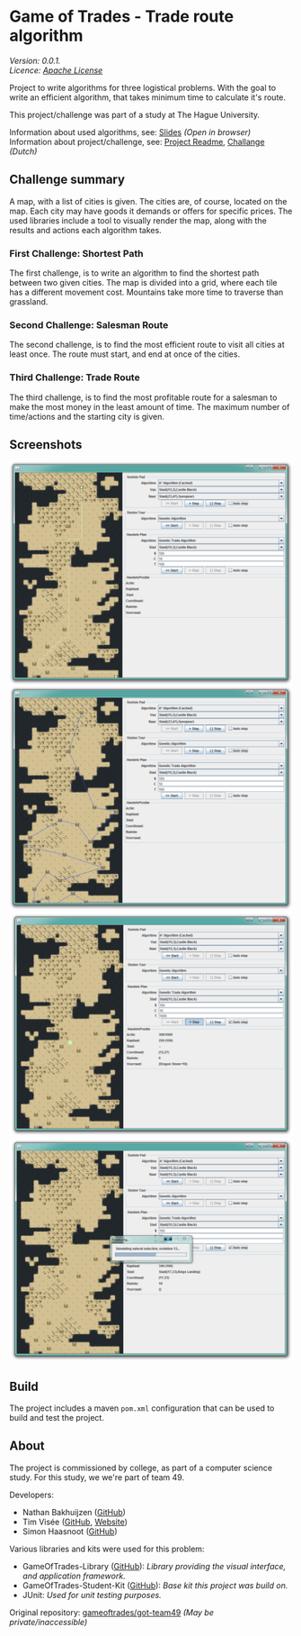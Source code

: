 # Game of Trades - Trade route algorithm
_Version: 0.0.1._  
_Licence: [Apache License](LICENSE)_

Project to write algorithms for three logistical problems.
With the goal to write an efficient algorithm, that takes minimum time to calculate it's route.

This project/challenge was part of a study at The Hague University.

Information about used algorithms, see: [Slides](doc/slides/index.html) _(Open in browser)_  
Information about project/challenge, see: [Project Readme](README-Project.md), [Challange](OPDRACHT.md) _(Dutch)_

## Challenge summary
A map, with a list of cities is given. The cities are, of course, located on the map. Each city may have goods it demands or offers for specific prices.
The used libraries include a tool to visually render the map, along with the results and actions each algorithm takes.

### First Challenge: Shortest Path
The first challenge, is to write an algorithm to find the shortest path between two given cities. The map is divided into a grid, where each tile has a different movement cost. Mountains take more time to traverse than grassland.

### Second Challenge: Salesman Route
The second challenge, is to find the most efficient route to visit all cities at least once. The route must start, and end at once of the cities.

### Third Challenge: Trade Route
The third challenge, is to find the most profitable route for a salesman to make the most money in the least amount of time.
The maximum number of time/actions and the starting city is given.

## Screenshots
![Shortest Path](doc/img/ShortestPath.png)
![Salesman Problem](doc/img/SalesmanProblem.png)
![Trading](doc/img/Trading.png)
![Route Calculation](doc/img/RouteCalculation.png)

## Build
The project includes a maven `pom.xml` configuration that can be used to build and test the project.

## About
The project is commissioned by college, as part of a computer science study. For this study, we we're part of team 49.

Developers:
- Nathan Bakhuijzen ([GitHub](https://github.com/nathanbakhuijzen))
- Tim Visée ([GitHub](https://github.com/timvisee), [Website](https://timvisee.com/))
- Simon Haasnoot ([GitHub](https://github.com/simonhaasnoot))

Various libraries and kits were used for this problem:
- GameOfTrades-Library ([GitHub](https://github.com/gameoftrades/gameoftrades-library)): _Library providing the visual interface, and application framework._
- GameOfTrades-Student-Kit ([GitHub](https://github.com/gameoftrades/gameoftrades-student-kit)): _Base kit this project was build on._
- JUnit: _Used for unit testing purposes._

Original repository: [gameoftrades/got-team49](https://github.com/gameoftrades/got-team49) _(May be private/inaccessible)_
